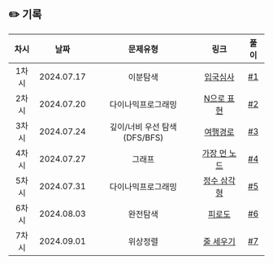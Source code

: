 ## ✏️ 기록

| 차시 |    날짜    | 문제유형 | 링크 |                                  풀이                                   |
|:----:|:---------:|:----:|:-----:|:---------------------------------------------------------------------:|
| 1차시 | 2024.07.17 | 이분탐색 | <a href="https://school.programmers.co.kr/learn/courses/30/lessons/43238?language=python3">입국심사</a>   | [#1](https://github.com/AlgoLeadMe/AlgoLeadMe-4/pull/123) |
| 2차시 | 2024.07.20 | 다이나믹프로그래밍 | <a href="https://school.programmers.co.kr/learn/courses/30/lessons/42895">N으로 표현</a>   | [#2](https://github.com/AlgoLeadMe/AlgoLeadMe-4/pull/126) |
| 3차시 | 2024.07.24 | 깊이/너비 우선 탐색(DFS/BFS) | <a href="https://school.programmers.co.kr/learn/courses/30/lessons/43164">여행경로</a>   | [#3](https://github.com/AlgoLeadMe/AlgoLeadMe-4/pull/131) |
| 4차시 | 2024.07.27 | 그래프 | <a href="https://school.programmers.co.kr/learn/courses/30/lessons/49189">가장 먼 노드</a>   | [#4](https://github.com/AlgoLeadMe/AlgoLeadMe-4/pull/133) |
| 5차시 | 2024.07.31 | 다이나믹프로그래밍 | <a href="https://school.programmers.co.kr/learn/courses/30/lessons/43105">정수 삼각형</a>   | [#5](https://github.com/AlgoLeadMe/AlgoLeadMe-4/pull/139) |
| 6차시 | 2024.08.03 | 완전탐색 | <a href="https://school.programmers.co.kr/learn/courses/30/lessons/87946">피로도</a>   | [#6](https://github.com/AlgoLeadMe/AlgoLeadMe-4/pull/141) |
| 7차시 | 2024.09.01 | 위상정렬 | <a href="https://www.acmicpc.net/problem/2252">줄 세우기</a>   | [#7](https://github.com/AlgoLeadMe/AlgoLeadMe-4/pull/152) |

